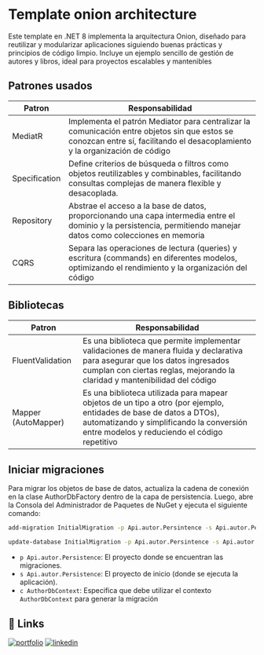 # Template onion architecture

Este template en .NET 8 implementa la arquitectura Onion, diseñado para reutilizar y modularizar aplicaciones siguiendo buenas prácticas y principios de código limpio. Incluye un ejemplo sencillo de gestión de autores y libros, ideal para proyectos escalables y mantenibles

## Patrones usados

| Patron             | Responsabilidad                                                                |
| ----------------- | ------------------------------------------------------------------ |
| MediatR | Implementa el patrón Mediator para centralizar la comunicación entre objetos sin que estos se conozcan entre sí, facilitando el desacoplamiento y la organización de código |
| Specification | Define criterios de búsqueda o filtros como objetos reutilizables y combinables, facilitando consultas complejas de manera flexible y desacoplada. |
| Repository | Abstrae el acceso a la base de datos, proporcionando una capa intermedia entre el dominio y la persistencia, permitiendo manejar datos como colecciones en memoria |
| CQRS| Separa las operaciones de lectura (queries) y escritura (commands) en diferentes modelos, optimizando el rendimiento y la organización del código|

## Bibliotecas 

| Patron             | Responsabilidad                                                                |
| ----------------- | ------------------------------------------------------------------ |
| FluentValidation | Es una biblioteca que permite implementar validaciones de manera fluida y declarativa para asegurar que los datos ingresados cumplan con ciertas reglas, mejorando la claridad y mantenibilidad del código |
| Mapper (AutoMapper) | Es una biblioteca utilizada para mapear objetos de un tipo a otro (por ejemplo, entidades de base de datos a DTOs), automatizando y simplificando la conversión entre modelos y reduciendo el código repetitivo |


## Iniciar migraciones

Para migrar los objetos de base de datos, actualiza la cadena de conexión en la clase AuthorDbFactory dentro de la capa de persistencia. Luego, abre la Consola del Administrador de Paquetes de NuGet y ejecuta el siguiente comando:

```bash
add-migration InitialMigration -p Api.autor.Persintence -s Api.autor.Persintence -c AuthorDbContext

update-database InitialMigration -p Api.autor.Persintence -s Api.autor.Persintence -context AuthorDbContext
```
- `p Api.autor.Persistence`: El proyecto donde se encuentran las migraciones.
- `s Api.autor.Persistence`: El proyecto de inicio (donde se ejecuta la aplicación).
- `c AuthorDbContext`: Especifica que debe utilizar el contexto `AuthorDbContext` para generar la migración

## 🔗 Links
[![portfolio](https://img.shields.io/badge/my_portfolio-000?style=for-the-badge&logo=ko-fi&logoColor=white)](https://www.linkedin.com/in/ivan-perez-tintaya/)
[![linkedin](https://img.shields.io/badge/linkedin-0A66C2?style=for-the-badge&logo=linkedin&logoColor=white)](https://www.linkedin.com/in/ivan-perez-tintaya/)
